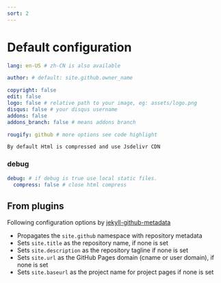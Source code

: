 ```yaml
---
sort: 2
---
```


# Default configuration
```yml
lang: en-US # zh-CN is also available

author: # default: site.github.owner_name

copyright: false
edit: false
logo: false # relative path to your image, eg: assets/logo.png
disqus: false # your disqus username
addons: false
addons_branch: false # means addons branch

rougify: github # more options see code highlight
```

```tip
By default Html is compressed and use Jsdelivr CDN
```

### debug
```yml
debug: # if debug is true use local static files.
  compress: false # close html compress
```


## From plugins
Following configuration options by [jekyll-github-metadata](https://github.com/jekyll/github-metadata#what-it-does)

- Propagates the `site.github` namespace with repository metadata
- Sets `site.title` as the repository name, if none is set
- Sets `site.description` as the repository tagline if none is set
- Sets `site.url` as the GitHub Pages domain (cname or user domain), if none is set
- Sets `site.baseurl` as the project name for project pages if none is set
